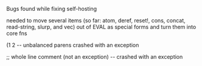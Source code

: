 Bugs found while fixing self-hosting

needed to move several items (so far: atom, deref, reset!, cons, concat, read-string, slurp, and vec) out of EVAL as special forms and turn them into core fns

(1 2
-- unbalanced parens crashed with an exception

 ;; whole line comment (not an exception)
-- crashed with an exception
